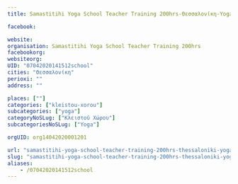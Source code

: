 ```yaml
---
title: Samastitihi Yoga School Teacher Training 200hrs-Θεσσαλονίκη-Yoga

facebook:

website:
organisation: Samastitihi Yoga School Teacher Training 200hrs
facebookorg:
websiteorg:
UID: "07042020141512school"
cities: "Θεσσαλονίκη"
perioxi: ""
address: ""

places: [""]
categories: ["kleistou-xorou"]
subcategories: ["yoga"]
categoryNoSLug: ["Κλειστού Χώρου"]
subcategoriesNoSLug: ["Yoga"]

orgUID: org14042020001201

url: "samastitihi-yoga-school-teacher-training-200hrs-thessaloniki-yoga/thessaloniki//"
slug: "samastitihi-yoga-school-teacher-training-200hrs-thessaloniki-yoga"
aliases:
    - /07042020141512school
---
```





